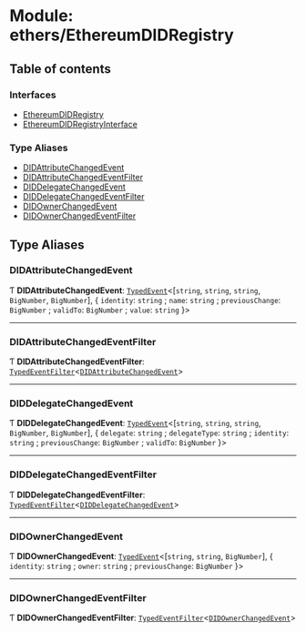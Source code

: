 # Module: ethers/EthereumDIDRegistry

## Table of contents

### Interfaces

- [EthereumDIDRegistry](../interfaces/ethers_EthereumDIDRegistry.EthereumDIDRegistry.md)
- [EthereumDIDRegistryInterface](../interfaces/ethers_EthereumDIDRegistry.EthereumDIDRegistryInterface.md)

### Type Aliases

- [DIDAttributeChangedEvent](ethers_EthereumDIDRegistry.md#didattributechangedevent)
- [DIDAttributeChangedEventFilter](ethers_EthereumDIDRegistry.md#didattributechangedeventfilter)
- [DIDDelegateChangedEvent](ethers_EthereumDIDRegistry.md#diddelegatechangedevent)
- [DIDDelegateChangedEventFilter](ethers_EthereumDIDRegistry.md#diddelegatechangedeventfilter)
- [DIDOwnerChangedEvent](ethers_EthereumDIDRegistry.md#didownerchangedevent)
- [DIDOwnerChangedEventFilter](ethers_EthereumDIDRegistry.md#didownerchangedeventfilter)

## Type Aliases

### DIDAttributeChangedEvent

Ƭ **DIDAttributeChangedEvent**: [`TypedEvent`](../interfaces/ethers_common.TypedEvent.md)<[`string`, `string`, `string`, `BigNumber`, `BigNumber`], { `identity`: `string` ; `name`: `string` ; `previousChange`: `BigNumber` ; `validTo`: `BigNumber` ; `value`: `string`  }\>

___

### DIDAttributeChangedEventFilter

Ƭ **DIDAttributeChangedEventFilter**: [`TypedEventFilter`](../interfaces/ethers_common.TypedEventFilter.md)<[`DIDAttributeChangedEvent`](ethers_EthereumDIDRegistry.md#didattributechangedevent)\>

___

### DIDDelegateChangedEvent

Ƭ **DIDDelegateChangedEvent**: [`TypedEvent`](../interfaces/ethers_common.TypedEvent.md)<[`string`, `string`, `string`, `BigNumber`, `BigNumber`], { `delegate`: `string` ; `delegateType`: `string` ; `identity`: `string` ; `previousChange`: `BigNumber` ; `validTo`: `BigNumber`  }\>

___

### DIDDelegateChangedEventFilter

Ƭ **DIDDelegateChangedEventFilter**: [`TypedEventFilter`](../interfaces/ethers_common.TypedEventFilter.md)<[`DIDDelegateChangedEvent`](ethers_EthereumDIDRegistry.md#diddelegatechangedevent)\>

___

### DIDOwnerChangedEvent

Ƭ **DIDOwnerChangedEvent**: [`TypedEvent`](../interfaces/ethers_common.TypedEvent.md)<[`string`, `string`, `BigNumber`], { `identity`: `string` ; `owner`: `string` ; `previousChange`: `BigNumber`  }\>

___

### DIDOwnerChangedEventFilter

Ƭ **DIDOwnerChangedEventFilter**: [`TypedEventFilter`](../interfaces/ethers_common.TypedEventFilter.md)<[`DIDOwnerChangedEvent`](ethers_EthereumDIDRegistry.md#didownerchangedevent)\>
